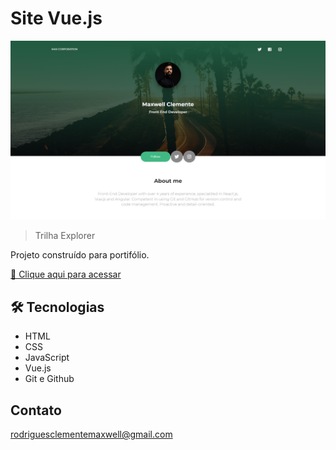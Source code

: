 # Site Vue.js

![preview](./public/img/profile.png)

> Trilha Explorer

Projeto construído para portifólio.

[🔗 Clique aqui para acessar](https://maxwellclr.github.io/sitevue/)


## 🛠 Tecnologias

- HTML
- CSS
- JavaScript
- Vue.js
- Git e Github

## Contato

rodriguesclementemaxwell@gmail.com

